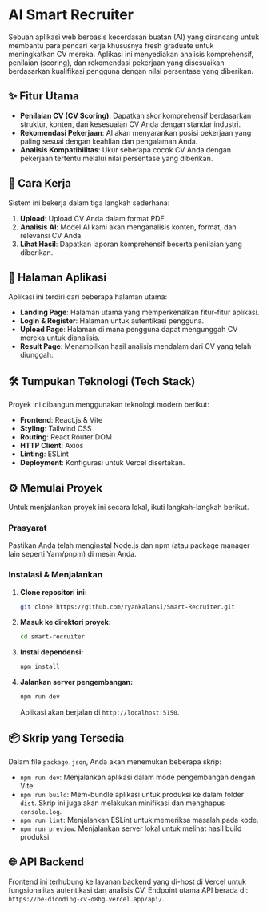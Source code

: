 # AI Smart Recruiter

Sebuah aplikasi web berbasis kecerdasan buatan (AI) yang dirancang untuk membantu para pencari kerja khususnya fresh graduate untuk meningkatkan CV mereka. Aplikasi ini menyediakan analisis komprehensif, penilaian (scoring), dan rekomendasi pekerjaan yang disesuaikan berdasarkan kualifikasi pengguna dengan nilai persentase yang diberikan.

## ✨ Fitur Utama

-   **Penilaian CV (CV Scoring)**: Dapatkan skor komprehensif berdasarkan struktur, konten, dan kesesuaian CV Anda dengan standar industri.
-   **Rekomendasi Pekerjaan**: AI akan menyarankan posisi pekerjaan yang paling sesuai dengan keahlian dan pengalaman Anda.
-   **Analisis Kompatibilitas**: Ukur seberapa cocok CV Anda dengan pekerjaan tertentu melalui nilai persentase yang diberikan.

## 🚀 Cara Kerja

Sistem ini bekerja dalam tiga langkah sederhana:

1.  **Upload**: Upload CV Anda dalam format PDF.
2.  **Analisis AI**: Model AI kami akan menganalisis konten, format, dan relevansi CV Anda.
3.  **Lihat Hasil**: Dapatkan laporan komprehensif beserta penilaian yang diberikan.

## 📄 Halaman Aplikasi

Aplikasi ini terdiri dari beberapa halaman utama:

-   **Landing Page**: Halaman utama yang memperkenalkan fitur-fitur aplikasi.
-   **Login & Register**: Halaman untuk autentikasi pengguna.
-   **Upload Page**: Halaman di mana pengguna dapat mengunggah CV mereka untuk dianalisis.
-   **Result Page**: Menampilkan hasil analisis mendalam dari CV yang telah diunggah.

## 🛠️ Tumpukan Teknologi (Tech Stack)

Proyek ini dibangun menggunakan teknologi modern berikut:

-   **Frontend**: React.js & Vite
-   **Styling**: Tailwind CSS
-   **Routing**: React Router DOM
-   **HTTP Client**: Axios
-   **Linting**: ESLint
-   **Deployment**: Konfigurasi untuk Vercel disertakan.

## ⚙️ Memulai Proyek

Untuk menjalankan proyek ini secara lokal, ikuti langkah-langkah berikut.

### Prasyarat

Pastikan Anda telah menginstal Node.js dan npm (atau package manager lain seperti Yarn/pnpm) di mesin Anda.

### Instalasi & Menjalankan

1.  **Clone repositori ini:**
    ```bash
    git clone https://github.com/ryankalansi/Smart-Recruiter.git
    ```

2.  **Masuk ke direktori proyek:**
    ```bash
    cd smart-recruiter
    ```

3.  **Instal dependensi:**
    ```bash
    npm install
    ```

4.  **Jalankan server pengembangan:**
    ```bash
    npm run dev
    ```
    Aplikasi akan berjalan di `http://localhost:5150`.

## 📦 Skrip yang Tersedia

Dalam file `package.json`, Anda akan menemukan beberapa skrip:

-   `npm run dev`: Menjalankan aplikasi dalam mode pengembangan dengan Vite.
-   `npm run build`: Mem-bundle aplikasi untuk produksi ke dalam folder `dist`. Skrip ini juga akan melakukan minifikasi dan menghapus `console.log`.
-   `npm run lint`: Menjalankan ESLint untuk memeriksa masalah pada kode.
-   `npm run preview`: Menjalankan server lokal untuk melihat hasil build produksi.

## 🌐 API Backend

Frontend ini terhubung ke layanan backend yang di-host di Vercel untuk fungsionalitas autentikasi dan analisis CV. Endpoint utama API berada di:
`https://be-dicoding-cv-o8hg.vercel.app/api/`.
